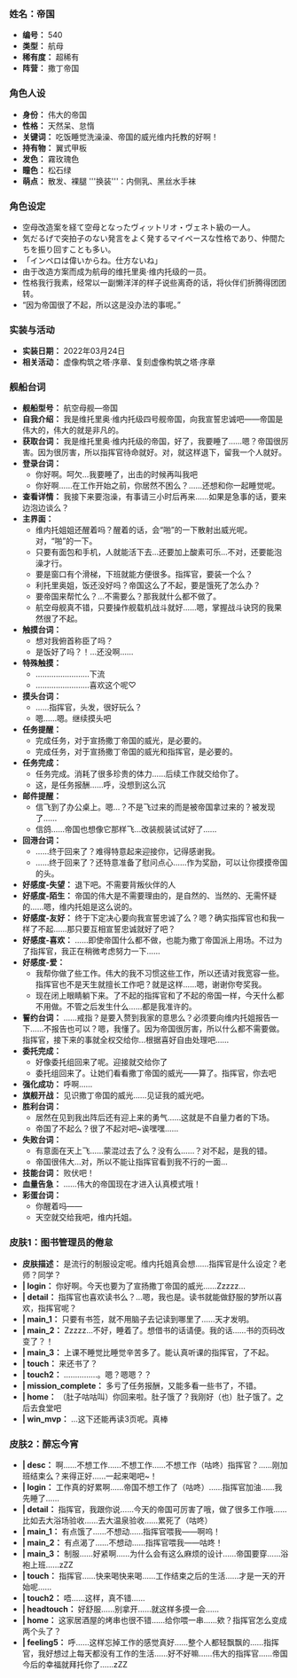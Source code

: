 ### 姓名：帝国
* **编号：** 540
* **类型：** 航母
* **稀有度：** 超稀有
* **阵营：** 撒丁帝国


### 角色人设
* **身份：** 伟大的帝国
* **性格：** 天然呆、怠惰
* **关键词：** 吃饭睡觉洗澡澡、帝国的威光维内托教的好啊！
* **持有物：** 翼式甲板
* **发色：** 霧玫瑰色
* **瞳色：** 松石绿
* **萌点：** 散发、裸腿
'''换装'''：内侧乳、黑丝水手袜


### 角色设定
* 空母改造案を経て空母となったヴィットリオ・ヴェネト級の一人。
* 気だるげで突拍子のない発言をよく発するマイペースな性格であり、仲間たちを振り回すことも多い。
* 「インペロは偉いからね。仕方ないね」
* 由于改造方案而成为航母的维托里奥·维内托级的一员。
* 性格我行我素，经常以一副懒洋洋的样子说些离奇的话，将伙伴们折腾得团团转。
* “因为帝国很了不起，所以这是没办法的事呢。”


### 实装与活动
* **实装日期：** 2022年03月24日
* **相关活动：** 虚像构筑之塔·序章、复刻虚像构筑之塔·序章


### 舰船台词
* **舰船型号：** 航空母舰—帝国
* **自我介绍：** 我是维托里奥·维内托级四号舰帝国，向我宣誓忠诚吧——帝国是伟大的，伟大的就是非凡的。
* **获取台词：** 我是维托里奥·维内托级的帝国，好了，我要睡了……嗯？帝国很厉害。因为很厉害，所以指挥官待命就好。对，就这样退下，留我一个人就好。
* **登录台词：**
  * 你好啊。呵欠…我要睡了，出击的时候再叫我吧
  * 你好啊……在工作开始之前，你居然不困么？……还想和你一起睡觉呢。
* **查看详情：** 我接下来要泡澡，有事请三小时后再来……如果是急事的话，要来边泡边谈么？
* **主界面：**
  * 维内托姐姐还醒着吗？醒着的话，会“啪”的一下散射出威光呢。对，“啪”的一下。
  * 只要有面包和手机，人就能活下去…还要加上酸素可乐…不对，还要能泡澡才行。
  * 要是窗口有个滑梯，下班就能方便很多。指挥官，要装一个么？
  * 利托里奥姐，饭还没好吗？帝国这么了不起，要是饿死了怎么办？
  * 要帝国来帮忙么？…不需要么？那我就什么都不做了。
  * 航空母舰真不错，只要操作舰载机战斗就好……嗯，掌握战斗诀窍的我果然很了不起。
* **触摸台词：**
  * 想对我俯首称臣了吗？
  * 是饭好了吗？！…还没啊……
* **特殊触摸：**
  * ……………………下流
  * ……………………喜欢这个呢♡
* **摸头台词：**
  * ……指挥官，头发，很好玩么？
  * 嗯……嗯。继续摸头吧
* **任务提醒：**
  * 完成任务，对于宣扬撒丁帝国的威光，是必要的。
  * 完成任务，对于宣扬撒丁帝国的威光和指挥官，是必要的。
* **任务完成：**
  * 任务完成。消耗了很多珍贵的体力……后续工作就交给你了。
  * 这，是任务报酬……呼，没想到这么沉
* **邮件提醒：**
  * 信飞到了办公桌上。嗯…？不是飞过来的而是被帝国拿过来的？被发现了……
  * 信鸽……帝国也想像它那样飞…改装舰装试试好了……
* **回港台词：**
  * ……终于回来了？难得特意起来迎接你，记得感谢我。
  * ……终于回来了？还特意准备了慰问点心……作为奖励，可以让你摸摸帝国的头。
* **好感度-失望：** 退下吧。不需要背叛伙伴的人
* **好感度-陌生：** 帝国的伟大是不需要理由的，是自然的、当然的、无需怀疑的……嗯，维内托姐是这么说的。
* **好感度-友好：** 终于下定决心要向我宣誓忠诚了么？嗯？确实指挥官也和我一样了不起……那只要互相宣誓忠诚就好了吧？
* **好感度-喜欢：** ……即使帝国什么都不做，也能为撒丁帝国派上用场。不过为了指挥官，我正在稍微考虑努力一下……
* **好感度-爱：**
  * 我帮你做了些工作。伟大的我不习惯这些工作，所以还请对我宽容一些。指挥官也不是天生就擅长工作吧？就是这样……嗯，谢谢你夸奖我。
  * 现在闭上眼睛躺下来。了不起的指挥官和了不起的帝国一样，今天什么都不用做。不管之后发生什么……都是我准许的。
* **誓约台词：** ……戒指？是要入赘到我家的意思么？必须要向维内托姐报告一下……不报告也可以？嗯，我懂了。因为帝国很厉害，所以什么都不需要做。指挥官，接下来的事就全权交给你…根据喜好自由处理吧……
* **委托完成：**
  * 好像委托组回来了呢。迎接就交给你了
  * 委托组回来了。让她们看看撒丁帝国的威光——算了。指挥官，你去吧
* **强化成功：** 呼啊……
* **旗舰开战：** 见识撒丁帝国的威光……见证我的威光吧。
* **胜利台词：**
  * 居然在见到我出阵后还有迎上来的勇气……这就是不自量力者的下场。
  * 帝国了不起么？很了不起对吧~诶嘿嘿……
* **失败台词：**
  * 有意面在天上飞……蒙混过去了么？没有么……？对不起，是我的错。
  * 帝国很伟大…对，所以不能让指挥官看到我不行的一面…
* **技能台词：** 败伏吧！
* **血量告急：** ……伟大的帝国现在才进入认真模式哦！
* **彩蛋台词：**
  * 你醒着吗——
  * 天空就交给我吧，维内托姐。


### 皮肤1：图书管理员的倦怠
* **皮肤描述：** 是流行的制服设定呢。维内托姐真会想……指挥官是什么设定？老师？同学？
* **| login：** 你好啊。今天也要为了宣扬撒丁帝国的威光……Zzzzz…
* **| detail：** 指挥官也喜欢读书么？…嗯，我也是。读书就能做舒服的梦所以喜欢，指挥官呢？
* **| main_1：** 只要有书签，就不用脑子去记读到哪里了……天才发明。
* **| main_2：** Zzzzz…不好，睡着了。想借书的话请便。我的话……书的页码改变了？！
* **| main_3：** 上课不睡觉比睡觉辛苦多了。能认真听课的指挥官，了不起。
* **| touch：** 来还书了？
* **| touch2：** ……………。嗯？嗯嗯？？
* **| mission_complete：** 多亏了任务报酬，又能多看一些书了，不错。
* **| home：** （肚子咕咕叫）你回来啦。肚子饿了？我刚好（也）肚子饿了。之后去食堂吧
* **| win_mvp：** …这下还能再读3页呢。真棒


### 皮肤2：醉忘今宵
* **| desc：** 啊……不想工作……不想工作……不想工作（咕咚）指挥官？……刚加班结束么？来得正好……一起来喝吧~！
* **| login：** 工作真的好累啊……帝国不想工作了（咕咚）……指挥官加油……我先睡了……
* **| detail：** 指挥官，我跟你说……今天的帝国可厉害了哦，做了很多工作哦……比如去大浴场验收……去大温泉验收……累死了（咕咚）
* **| main_1：** 有点饿了……不想动……指挥官喂我——啊呜！
* **| main_2：** 有点渴了……不想动……指挥官喂我——咕咚！
* **| main_3：** 制服……好紧啊……为什么会有这么麻烦的设计……帝国要穿……浴袍上班……zZZ
* **| touch：** 指挥官……快来喝快来喝……工作结束之后的生活……才是一天的开始呢……
* **| touch2：** 唔……这样，真不错……
* **| headtouch：** 好舒服……别拿开……就这样多摸一会……
* **| home：** 这家居酒屋的烤串也很不错……给你喂一串……欸？指挥官怎么变成两个头了？
* **| feeling5：** 呼……这样忘掉工作的感觉真好……整个人都轻飘飘的……指挥官，我好想过上每天都没有工作的生活……好不好嘛……伟大的指挥官……帝国今后的幸福就拜托你了……zZZ
